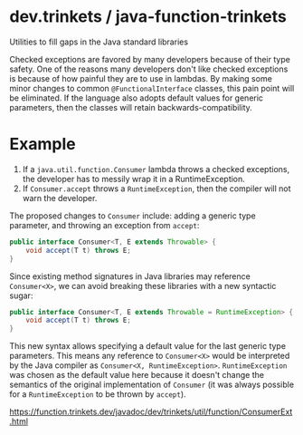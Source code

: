 # dev.trinkets / java-function-trinkets
Utilities to fill gaps in the Java standard libraries

Checked exceptions are favored by many developers because of their type safety. One of the reasons many developers don't like checked exceptions is because of how painful they are to use in lambdas. By making some minor changes to common `@FunctionalInterface` classes, this pain point will be eliminated. If the language also adopts default values for generic parameters, then the classes will retain backwards-compatibility.

# Example
1. If a `java.util.function.Consumer` lambda throws a checked exceptions, the developer has to messily wrap it in a RuntimeException.
2. If `Consumer.accept` throws a `RuntimeException`, then the compiler will not warn the developer.

The proposed changes to `Consumer` include: adding a generic type parameter, and throwing an exception from `accept`:
```java
public interface Consumer<T, E extends Throwable> {
    void accept(T t) throws E;
}
```
Since existing method signatures in Java libraries may reference `Consumer<X>`, we can avoid breaking these libraries with a new syntactic sugar:
```java
public interface Consumer<T, E extends Throwable = RuntimeException> {
    void accept(T t) throws E;
}
```
This new syntax allows specifying a default value for the last generic type parameters. This means any reference to `Consumer<X>` would be interpreted by the Java compiler as `Consumer<X, RuntimeException>`. `RuntimeException` was chosen as the default value here because it doesn't change the semantics of the original implementation of `Consumer` (it was always possible for a `RuntimeException` to be thrown by `accept`).

https://function.trinkets.dev/javadoc/dev/trinkets/util/function/ConsumerExt.html
